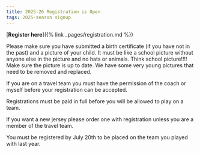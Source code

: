 ```yaml
---
title: 2025-26 Registration is Open
tags: 2025-season signup
---
```


[**Register here**]({% link _pages/registration.md %})

Please make sure you have submitted a birth certificate (if you
have not in the past) and a picture of your child.  It must be
like a school picture without anyone else in the picture and no
hats or animals. Think school picture!!!! Make sure the picture
is up to date. We have some very young pictures that need to be
removed and replaced.

If you are on a travel team you must have the permission of the
coach or myself before your registration can be accepted.

Registrations must be paid in full before you will
be allowed to play on a team.

If you want a new jersey please order one with registration unless
you are a member of the travel team.

You must be registered by July 20th to be placed on the team you
played with last year.
